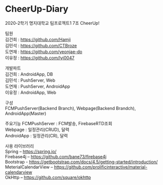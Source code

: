# CheerUp-Diary
2020-2학기 명지대학교 팀프로젝트1 7조 CheerUp!  


팀원  
  김건희 : https://github.com/Hamji  
  김민석 : https://github.com/CTBroze  
  도연재 : https://github.com/yeonjae-do  
  이유정 : https://github.com/lyj0047  

개발파트  
  김건희 : AndroidApp, DB  
  김민석 : PushServer, Web  
  도연재 : PushServer, AndroidApp  
  이유정 : AndroidApp, Web  

구성  
  FCMPushServer(Backend Branch), Webpage(Backend Brandch), AndroidApp(Master)  


주요기능
  FCMPushServer : FCM발송, FirebaseRTD조회  
  Webpage : 일정관리(CRUD), 달력  
  AndroidApp : 일정관리(CR), 달력  


사용 라이브러리  
  Spring – https://spring.io/  
  Firebase4j – https://github.com/bane73/firebase4j  
  Bootstrap - https://getbootstrap.com/docs/4.5/getting-started/introduction/  
  MeterialCalendarView – https://github.com/prolificinteractive/material-calendarview  
  OkHttp – https://github.com/square/okhttp  
